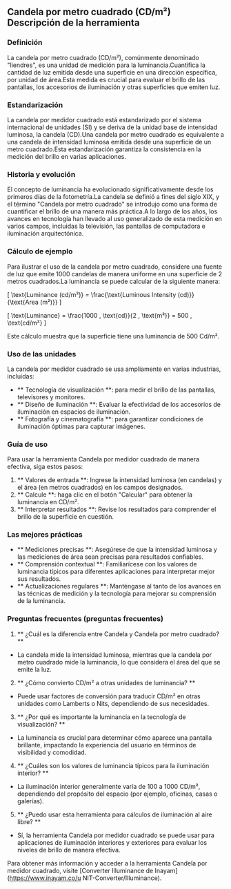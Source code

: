 ## Candela por metro cuadrado (CD/m²) Descripción de la herramienta

### Definición
La candela por metro cuadrado (CD/m²), comúnmente denominado "liendres", es una unidad de medición para la luminancia.Cuantifica la cantidad de luz emitida desde una superficie en una dirección específica, por unidad de área.Esta medida es crucial para evaluar el brillo de las pantallas, los accesorios de iluminación y otras superficies que emiten luz.

### Estandarización
La candela por medidor cuadrado está estandarizado por el sistema internacional de unidades (SI) y se deriva de la unidad base de intensidad luminosa, la candela (CD).Una candela por metro cuadrado es equivalente a una candela de intensidad luminosa emitida desde una superficie de un metro cuadrado.Esta estandarización garantiza la consistencia en la medición del brillo en varias aplicaciones.

### Historia y evolución
El concepto de luminancia ha evolucionado significativamente desde los primeros días de la fotometría.La candela se definió a fines del siglo XIX, y el término "Candela por metro cuadrado" se introdujo como una forma de cuantificar el brillo de una manera más práctica.A lo largo de los años, los avances en tecnología han llevado al uso generalizado de esta medición en varios campos, incluidas la televisión, las pantallas de computadora e iluminación arquitectónica.

### Cálculo de ejemplo
Para ilustrar el uso de la candela por metro cuadrado, considere una fuente de luz que emite 1000 candelas de manera uniforme en una superficie de 2 metros cuadrados.La luminancia se puede calcular de la siguiente manera:

\[ \text{Luminance (cd/m²)} = \frac{\text{Luminous Intensity (cd)}}{\text{Area (m²)}} \]

\[ \text{Luminance} = \frac{1000 \, \text{cd}}{2 \, \text{m²}} = 500 \, \text{cd/m²} \]

Este cálculo muestra que la superficie tiene una luminancia de 500 Cd/m².

### Uso de las unidades
La candela por medidor cuadrado se usa ampliamente en varias industrias, incluidas:

- ** Tecnología de visualización **: para medir el brillo de las pantallas, televisores y monitores.
- ** Diseño de iluminación **: Evaluar la efectividad de los accesorios de iluminación en espacios de iluminación.
- ** Fotografía y cinematografía **: para garantizar condiciones de iluminación óptimas para capturar imágenes.

### Guía de uso
Para usar la herramienta Candela por medidor cuadrado de manera efectiva, siga estos pasos:

1. ** Valores de entrada **: Ingrese la intensidad luminosa (en candelas) y el área (en metros cuadrados) en los campos designados.
2. ** Calcule **: haga clic en el botón "Calcular" para obtener la luminancia en CD/m².
3. ** Interpretar resultados **: Revise los resultados para comprender el brillo de la superficie en cuestión.

### Las mejores prácticas
- ** Mediciones precisas **: Asegúrese de que la intensidad luminosa y las mediciones de área sean precisas para resultados confiables.
- ** Comprensión contextual **: Familiarícese con los valores de luminancia típicos para diferentes aplicaciones para interpretar mejor sus resultados.
- ** Actualizaciones regulares **: Manténgase al tanto de los avances en las técnicas de medición y la tecnología para mejorar su comprensión de la luminancia.

### Preguntas frecuentes (preguntas frecuentes)

1. ** ¿Cuál es la diferencia entre Candela y Candela por metro cuadrado? **
- La candela mide la intensidad luminosa, mientras que la candela por metro cuadrado mide la luminancia, lo que considera el área del que se emite la luz.

2. ** ¿Cómo convierto CD/m² a otras unidades de luminancia? **
- Puede usar factores de conversión para traducir CD/m² en otras unidades como Lamberts o Nits, dependiendo de sus necesidades.

3. ** ¿Por qué es importante la luminancia en la tecnología de visualización? **
- La luminancia es crucial para determinar cómo aparece una pantalla brillante, impactando la experiencia del usuario en términos de visibilidad y comodidad.

4. ** ¿Cuáles son los valores de luminancia típicos para la iluminación interior? **
- La iluminación interior generalmente varía de 100 a 1000 CD/m², dependiendo del propósito del espacio (por ejemplo, oficinas, casas o galerías).

5. ** ¿Puedo usar esta herramienta para cálculos de iluminación al aire libre? **
- Sí, la herramienta Candela por medidor cuadrado se puede usar para aplicaciones de iluminación interiores y exteriores para evaluar los niveles de brillo de manera efectiva.

Para obtener más información y acceder a la herramienta Candela por medidor cuadrado, visite [Converter Illuminance de Inayam] (https://www.inayam.co/u NIT-Converter/Illuminance).